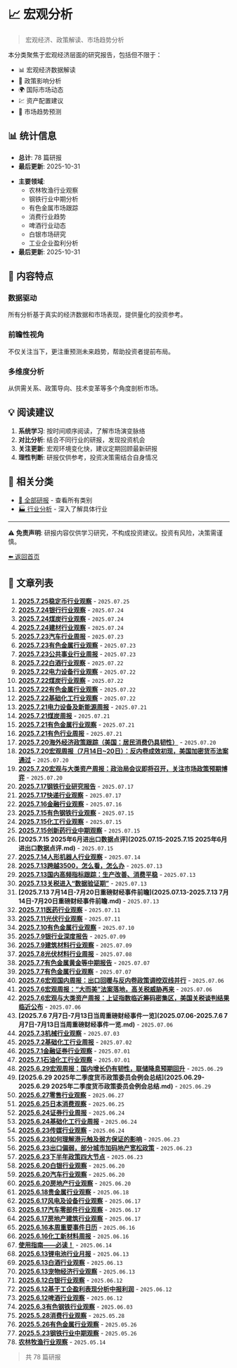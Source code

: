# 📈 宏观分析

> 宏观经济、政策解读、市场趋势分析

本分类聚焦于宏观经济层面的研究报告，包括但不限于：
- 📊 宏观经济数据解读
- 📜 政策影响分析  
- 🌍 国际市场动态
- 💹 资产配置建议
- 🔮 市场趋势预测

## 📊 统计信息

<!-- stats:start -->

- **总计**: 78 篇研报
- **最后更新**: 2025-10-31

<!-- stats:end -->

- **主要领域**: 
  - 农林牧渔行业观察
  - 钢铁行业中期分析
  - 有色金属市场跟踪
  - 消费行业趋势
  - 啤酒行业动态
  - 白银市场研究
  - 工业企业盈利分析
- **最后更新**: 2025-10-31

## 🎯 内容特点

### 数据驱动
所有分析基于真实的经济数据和市场表现，提供量化的投资参考。

### 前瞻性视角
不仅关注当下，更注重预测未来趋势，帮助投资者提前布局。

### 多维度分析
从供需关系、政策导向、技术变革等多个角度剖析市场。

## 💡 阅读建议

1. **系统学习**: 按时间顺序阅读，了解市场演变脉络
2. **对比分析**: 结合不同行业的研报，发现投资机会
3. **关注更新**: 宏观环境变化快，建议定期回顾最新研报
4. **理性判断**: 研报仅供参考，投资决策需结合自身情况

## 🔗 相关分类

- [📑 全部研报](../全部研报/README.md) - 查看所有类别
- [🏭 行业分析](../行业分析/README.md) - 深入了解具体行业

---

⚠️ **免责声明**: 研报内容仅供学习研究，不构成投资建议。投资有风险，决策需谨慎。

[⬅️ 返回首页](../../wiki_Gator_Investment_Research/docs/README.md)
<!-- articles:start -->

## 📄 文章列表

1. **[2025.7.25稳定币行业观察](2025.07.25-2025.7.25稳定币行业观察.md)** - `2025.07.25`
2. **[2025.7.24银行行业观察](2025.07.24-2025.7.24银行行业观察.md)** - `2025.07.24`
3. **[2025.7.24煤炭行业观察](2025.07.24-2025.7.24煤炭行业观察.md)** - `2025.07.24`
4. **[2025.7.24建材行业观察](2025.07.24-2025.7.24建材行业观察.md)** - `2025.07.24`
5. **[2025.7.23汽车行业周报](2025.07.23-2025.7.23汽车行业周报.md)** - `2025.07.23`
6. **[2025.7.23有色金属行业观察](2025.07.23-2025.7.23有色金属行业观察.md)** - `2025.07.23`
7. **[2025.7.23公共事业行业周报](2025.07.23-2025.7.23公共事业行业周报.md)** - `2025.07.23`
8. **[2025.7.22白酒行业观察](2025.07.22-2025.7.22白酒行业观察.md)** - `2025.07.22`
9. **[2025.7.22电力设备行业观察](2025.07.22-2025.7.22电力设备行业观察.md)** - `2025.07.22`
10. **[2025.7.22煤炭行业观察](2025.07.22-2025.7.22煤炭行业观察.md)** - `2025.07.22`
11. **[2025.7.22有色金属行业观察](2025.07.22-2025.7.22有色金属行业观察.md)** - `2025.07.22`
12. **[2025.7.22基础化工行业观察](2025.07.22-2025.7.22基础化工行业观察.md)** - `2025.07.22`
13. **[2025.7.21电力设备及新能源周报](2025.07.21-2025.7.21电力设备及新能源周报.md)** - `2025.07.21`
14. **[2025.7.21煤炭周报](2025.07.21-2025.7.21煤炭周报.md)** - `2025.07.21`
15. **[2025.7.21有色金属行业观察](2025.07.21-2025.7.21有色金属行业观察.md)** - `2025.07.21`
16. **[2025.7.21有色行业周报](2025.07.21-2025.7.21有色行业周报.md)** - `2025.07.21`
17. **[2025.7.20海外经济政策跟踪（美国：居民消费仍具韧性）](2025.07.20-2025.7.20海外经济政策跟踪（美国：居民消费仍具韧性）.md)** - `2025.07.20`
18. **[2025.7.20宏观周报（7月14日~20日）：反内卷成效初现，美国加密货币法案通过](2025.07.20-2025.7.20宏观周报（7月14日~20日）：反内卷成效初现，美国加密货币法案通过.md)** - `2025.07.20`
19. **[2025.7.20宏观与大类资产周报：政治局会议即将召开，关注市场政策预期博弈](2025.07.20-2025.7.20宏观与大类资产周报：政治局会议即将召开，关注市场政策预期博弈.md)** - `2025.07.20`
20. **[2025.7.17钢铁行业研究报告](2025.07.17-2025.7.17钢铁行业研究报告.md)** - `2025.07.17`
21. **[2025.7.17快递行业观察](2025.07.17-2025.7.17快递行业观察.md)** - `2025.07.17`
22. **[2025.7.16金融行业观察](2025.07.16-2025.7.16金融行业观察.md)** - `2025.07.16`
23. **[2025.7.15有色钢铁行业观察](2025.07.15-2025.7.15有色钢铁行业观察.md)** - `2025.07.15`
24. **[2025.7.15化工行业观察](2025.07.15-2025.7.15化工行业观察.md)** - `2025.07.15`
25. **[2025.7.15创新药行业中期观察](2025.07.15-2025.7.15创新药行业中期观察.md)** - `2025.07.15`
26. **[2025.7.15 2025年6月进出口数据点评](2025.07.15-2025.7.15 2025年6月进出口数据点评.md)** - `2025.07.15`
27. **[2025.7.14人形机器人行业观察](2025.07.14-2025.7.14人形机器人行业观察.md)** - `2025.07.14`
28. **[2025.7.13跨越3500，怎么看，怎么办](2025.07.13-2025.7.13跨越3500，怎么看，怎么办.md)** - `2025.07.13`
29. **[2025.7.13国内高频指标跟踪：生产改善、消费平稳](2025.07.13-2025.7.13国内高频指标跟踪：生产改善、消费平稳.md)** - `2025.07.13`
30. **[2025.7.13关税进入“数据验证期”](2025.07.13-2025.7.13关税进入“数据验证期”.md)** - `2025.07.13`
31. **[2025.7.13 7月14日-7月20日重磅财经事件前瞻](2025.07.13-2025.7.13 7月14日-7月20日重磅财经事件前瞻.md)** - `2025.07.13`
32. **[2025.7.11医药行业观察](2025.07.11-2025.7.11医药行业观察.md)** - `2025.07.11`
33. **[2025.7.11光伏行业观察](2025.07.11-2025.7.11光伏行业观察.md)** - `2025.07.11`
34. **[2025.7.10有色金属行业观察](2025.07.10-2025.7.10有色金属行业观察.md)** - `2025.07.10`
35. **[2025.7.9银行业深度报告](2025.07.09-2025.7.9银行业深度报告.md)** - `2025.07.09`
36. **[2025.7.9建筑材料行业观察](2025.07.09-2025.7.9建筑材料行业观察.md)** - `2025.07.09`
37. **[2025.7.8光伏材料行业周报](2025.07.08-2025.7.8光伏材料行业周报.md)** - `2025.07.08`
38. **[2025.7.7有色金属黄金等中期报告](2025.07.07-2025.7.7有色金属黄金等中期报告.md)** - `2025.07.07`
39. **[2025.7.7有色金属行业观察](2025.07.07-2025.7.7有色金属行业观察.md)** - `2025.07.07`
40. **[2025.7.6宏观国内周报：出口回暖与反内卷政策调控双线并行](2025.07.06-2025.7.6宏观国内周报：出口回暖与反内卷政策调控双线并行.md)** - `2025.07.06`
41. **[2025.7.6宏观周报：“大而美”法案落地，高关税威胁再来](2025.07.06-2025.7.6宏观周报：“大而美”法案落地，高关税威胁再来.md)** - `2025.07.06`
42. **[2025.7.6宏观与大类资产周报：上证指数临近筹码密集区，美国关税谈判结果临近公布](2025.07.06-2025.7.6宏观与大类资产周报：上证指数临近筹码密集区，美国关税谈判结果临近公布.md)** - `2025.07.06`
43. **[2025.7.6 7月7日-7月13日当周重磅财经事件一览](2025.07.06-2025.7.6 7月7日-7月13日当周重磅财经事件一览.md)** - `2025.07.06`
44. **[2025.7.3机械行业观察](2025.07.03-2025.7.3机械行业观察.md)** - `2025.07.03`
45. **[2025.7.2基础化工行业周报](2025.07.02-2025.7.2基础化工行业周报.md)** - `2025.07.02`
46. **[2025.7.1金融证券行业观察](2025.07.01-2025.7.1金融证券行业观察.md)** - `2025.07.01`
47. **[2025.7.1石油化工行业观察](2025.07.01-2025.7.1石油化工行业观察.md)** - `2025.07.01`
48. **[2025.6.29宏观周报：国内增长仍有韧性，联储降息预期回升](2025.06.29-2025.6.29宏观周报：国内增长仍有韧性，联储降息预期回升.md)** - `2025.06.29`
49. **[2025.6.29 2025年二季度货币政策委员会例会总结](2025.06.29-2025.6.29 2025年二季度货币政策委员会例会总结.md)** - `2025.06.29`
50. **[2025.6.27零售行业观察](2025.06.27-2025.6.27零售行业观察.md)** - `2025.06.27`
51. **[2025.6.25日本消费观察](2025.06.25-2025.6.25日本消费观察.md)** - `2025.06.25`
52. **[2025.6.24证券行业周报](2025.06.24-2025.6.24证券行业周报.md)** - `2025.06.24`
53. **[2025.6.24基础化工行业周报](2025.06.24-2025.6.24基础化工行业周报.md)** - `2025.06.24`
54. **[2025.6.23传媒行业观察](2025.06.24-2025.6.23传媒行业观察.md)** - `2025.06.24`
55. **[2025.6.23如何理解港元触及弱方保证的影响](2025.06.23-2025.6.23如何理解港元触及弱方保证的影响.md)** - `2025.06.23`
56. **[2025.6.23出口偏弱，部分城市加码地产宽松政策](2025.06.23-2025.6.23出口偏弱，部分城市加码地产宽松政策.md)** - `2025.06.23`
57. **[2025.6.23下半年政策四大节点](2025.06.23-2025.6.23下半年政策四大节点.md)** - `2025.06.23`
58. **[2025.6.20白银行业观察](2025.06.20-2025.6.20白银行业观察.md)** - `2025.06.20`
59. **[2025.6.20汽车行业观察](2025.06.20-2025.6.20汽车行业观察.md)** - `2025.06.20`
60. **[2025.6.20房地产行业观察](2025.06.20-2025.6.20房地产行业观察.md)** - `2025.06.20`
61. **[2025.6.18贵金属行业观察](2025.06.18-2025.6.18贵金属行业观察.md)** - `2025.06.18`
62. **[2025.6.17风电及设备行业观察](2025.06.17-2025.6.17风电及设备行业观察.md)** - `2025.06.17`
63. **[2025.6.17汽车零部件行业观察](2025.06.17-2025.6.17汽车零部件行业观察.md)** - `2025.06.17`
64. **[2025.6.17房地产建筑行业观察](2025.06.17-2025.6.17房地产建筑行业观察.md)** - `2025.06.17`
65. **[2025.6.16本周重要事件日历](2025.06.16-2025.6.16本周重要事件日历.md)** - `2025.06.16`
66. **[2025.6.16化工新材料周报](2025.06.16-2025.6.16化工新材料周报.md)** - `2025.06.16`
67. **[使用指南——必读！](2025.06.14-使用指南——必读！.md)** - `2025.06.14`
68. **[2025.6.13锂电池行业月报](2025.06.13-2025.6.13锂电池行业月报.md)** - `2025.06.13`
69. **[2025.6.13白酒行业观察](2025.06.13-2025.6.13白酒行业观察.md)** - `2025.06.13`
70. **[2025.6.13宠物经济行业观察](2025.06.13-2025.6.13宠物经济行业观察.md)** - `2025.06.13`
71. **[2025.6.12白银行业观察](2025.06.12-2025.6.12白银行业观察.md)** - `2025.06.12`
72. **[2025.6.12基于工企盈利表现分析中报利润](2025.06.12-2025.6.12基于工企盈利表现分析中报利润.md)** - `2025.06.12`
73. **[2025.6.12啤酒行业观察](2025.06.12-2025.6.12啤酒行业观察.md)** - `2025.06.12`
74. **[2025.6.3有色钢铁行业观察](2025.06.03-2025.6.3有色钢铁行业观察.md)** - `2025.06.03`
75. **[2025.5.28消费行业观察](2025.05.28-2025.5.28消费行业观察.md)** - `2025.05.28`
76. **[2025.5.26有色金属行业观察](2025.05.26-2025.5.26有色金属行业观察.md)** - `2025.05.26`
77. **[2025.5.23钢铁行业中期观察](2025.05.26-2025.5.23钢铁行业中期观察.md)** - `2025.05.26`
78. **[农林牧渔行业观察](2025.05.14-农林牧渔行业观察.md)** - `2025.05.14`

> 共 78 篇研报

<!-- articles:end -->
